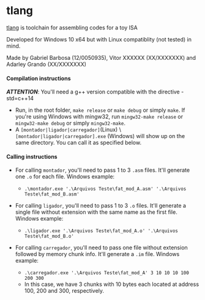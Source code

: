 # tlang
[tlang](https://github.com/bestknighter/tlang) is toolchain for assembling codes for a toy ISA

Developed for Windows 10 x64 but with Linux compatiblity (not tested) in mind.

Made by Gabriel Barbosa (12/0050935), Vitor XXXXXX (XX/XXXXXXX) and Adarley Grando (XX/XXXXXXX)

#### Compilation instructions

***ATTENTION***: You'll need a g++ version compatible with the directive -std=c++14

- Run, in the root folder, `make release` or `make debug` or simply `make`. If you're using Windows with mingw32, run `mingw32-make release` or `mingw32-make debug` or simply `mingw32-make`.
- A `[montador|ligador|carregador]`(Linux) \ `[montador|ligador|carregador].exe` (Windows) will show up on the same directory. You can call it as specified below.

#### Calling instructions

- For calling `montador`, you'll need to pass 1 to 3 `.asm` files. It'll generate one `.o` for each file. Windows example:
  - `.\montador.exe '.\Arquivos Teste\fat_mod_A.asm' '.\Arquivos Teste\fat_mod_B.asm'`

- For calling `ligador`, you'll need to pass 1 to 3 `.o` files. It'll generate a single file without extension with the same name as the first file. Windows example:
  - `.\ligador.exe '.\Arquivos Teste\fat_mod_A.o' '.\Arquivos Teste\fat_mod_B.o'`

- For calling `carregador`, you'll need to pass one file without extension followed by memory chunk info. It'll generate a `.im` file. Windows example:
  - `.\carregador.exe '.\Arquivos Teste\fat_mod_A' 3 10 10 10 100 200 300`
  - In this case, we have 3 chunks with 10 bytes each located at address 100, 200 and 300, respectively.
